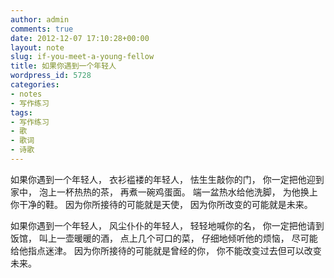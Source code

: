 ```yaml
---
author: admin
comments: true
date: 2012-12-07 17:10:28+00:00
layout: note
slug: if-you-meet-a-young-fellow
title: 如果你遇到一个年轻人
wordpress_id: 5728
categories:
- notes
- 写作练习
tags:
- 写作练习
- 歌
- 歌词
- 诗歌
---
```


如果你遇到一个年轻人，
衣衫褴褛的年轻人，
怯生生敲你的门，
你一定把他迎到家中，
泡上一杯热热的茶，
再煮一碗鸡蛋面。
端一盆热水给他洗脚，
为他换上你干净的鞋。
因为你所接待的可能就是天使，
因为你所改变的可能就是未来。

如果你遇到一个年轻人，
风尘仆仆的年轻人，
轻轻地喊你的名，
你一定把他请到饭馆，
叫上一壶暖暖的酒，
点上几个可口的菜，
仔细地倾听他的烦恼，
尽可能给他指点迷津。
因为你所接待的可能就是曾经的你，
你不能改变过去但可以改变未来。

